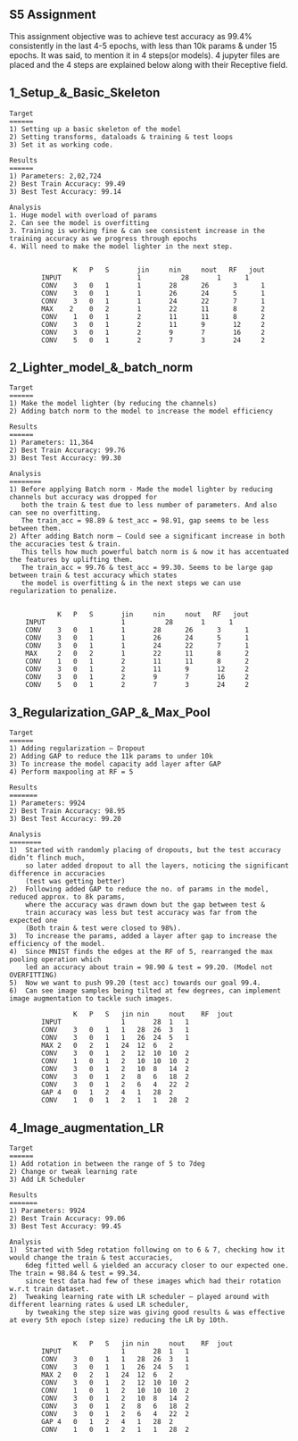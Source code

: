 S5 Assignment
-------------

This assignment objective was to achieve test accuracy as 99.4% consistently in the last 4-5 epochs, with less than 10k params & under 15 epochs. It was said, to mention it in 4 steps(or models). 4 jupyter files are placed and the 4 steps are explained below along with their Receptive field.


1_Setup_&_Basic_Skeleton
-----------------------------
    Target
    ======
    1) Setting up a basic skeleton of the model
    2) Setting transforms, dataloads & training & test loops
    3) Set it as working code.

    Results
    ======
    1) Parameters: 2,02,724
    2) Best Train Accuracy: 99.49
    3) Best Test Accuracy: 99.14
    
    Analysis
    1. Huge model with overload of params
    2. Can see the model is overfitting
    3. Training is working fine & can see consistent increase in the training accuracy as we progress through epochs
    4. Will need to make the model lighter in the next step.
    

                    K	P	S	    jin	    nin     nout   RF   jout
            INPUT				    1		   28	    1	   1
            CONV	3	0	1	    1	    28	    26	    3	   1
            CONV	3	0	1	    1	    26	    24	    5	   1
            CONV	3	0	1	    1	    24	    22	    7	   1
            MAX	   2	0	2	    1	    22	    11	    8	   2
            CONV	1	0	1	    2	    11	    11	    8	   2
            CONV	3	0	1	    2	    11	    9	    12	   2
            CONV	3	0	1	    2	    9	    7	    16	   2
            CONV	5	0	1	    2	    7	    3	    24	   2

    

2_Lighter_model_&_batch_norm
---------------------------------
    Target
    ======
    1) Make the model lighter (by reducing the channels)
    2) Adding batch norm to the model to increase the model efficiency

    Results
    ======
    1) Parameters: 11,364
    2) Best Train Accuracy: 99.76
    3) Best Test Accuracy: 99.30

    Analysis
    ========
    1) Before applying Batch norm - Made the model lighter by reducing channels but accuracy was dropped for 
       both the train & test due to less number of parameters. And also can see no overfitting. 
       The train_acc = 98.89 & test_acc = 98.91, gap seems to be less between them.
    2) After adding Batch norm – Could see a significant increase in both the accuracies test & train. 
       This tells how much powerful batch norm is & now it has accentuated the features by uplifting them.
       The train_acc = 99.76 & test_acc = 99.30. Seems to be large gap between train & test accuracy which states 
       the model is overfitting & in the next steps we can use regularization to penalize.
       
 
                K	P	S	    jin	    nin     nout   RF   jout
        INPUT				    1		   28	    1	   1
        CONV	3	0	1	    1	    28	    26	    3	   1
        CONV	3	0	1	    1	    26	    24	    5	   1
        CONV	3	0	1	    1	    24	    22	    7	   1
        MAX	    2	0	2	    1	    22	    11	    8	   2
        CONV	1	0	1	    2	    11	    11	    8	   2
        CONV	3	0	1	    2	    11	    9	    12	   2
        CONV	3	0	1	    2	    9	    7	    16	   2
        CONV	5	0	1	    2	    7	    3	    24	   2


3_Regularization_GAP_&_Max_Pool
-------------------------------------
    Target
    ======
    1) Adding regularization – Dropout
    2) Adding GAP to reduce the 11k params to under 10k
    3) To increase the model capacity add layer after GAP
    4) Perform maxpooling at RF = 5
    
    Results
    =======
    1) Parameters: 9924
    2) Best Train Accuracy: 98.95
    3) Best Test Accuracy: 99.20

    Analysis
    ========
    1)	Started with randomly placing of dropouts, but the test accuracy didn’t flinch much, 
        so later added dropout to all the layers, noticing the significant difference in accuracies
        (test was getting better)
    2)	Following added GAP to reduce the no. of params in the model, reduced approx. to 8k params, 
        where the accuracy was drawn down but the gap between test & 
        train accuracy was less but test accuracy was far from the expected one 
        (Both train & test were closed to 98%).
    3)	To increase the params, added a layer after gap to increase the efficiency of the model. 
    4)	Since MNIST finds the edges at the RF of 5, rearranged the max pooling operation which
        led an accuracy about train = 98.90 & test = 99.20. (Model not OVERFITTING)
    5)	Now we want to push 99.20 (test acc) towards our goal 99.4.
    6)	Can see image samples being tilted at few degrees, can implement image augmentation to tackle such images.
    
                    K	P	S	jin	nin 	nout	RF	jout
            INPUT				1		28	1	1
            CONV	3	0	1	1	28	26	3	1
            CONV	3	0	1	1	26	24	5	1
            MAX	2	0	2	1	24	12	6	2
            CONV	3	0	1	2	12	10	10	2
            CONV	1	0	1	2	10	10	10	2
            CONV	3	0	1	2	10	8	14	2
            CONV	3	0	1	2	8	6	18	2
            CONV	3	0	1	2	6	4	22	2
            GAP	4	0	1	2	4	1	28	2
            CONV	1	0	1	2	1	1	28	2




4_Image_augmentation_LR
----------------------------
    Target
    ======
    1) Add rotation in between the range of 5 to 7deg
    2) Change or tweak learning rate
    3) Add LR Scheduler
    
    Results
    =======
    1) Parameters: 9924
    2) Best Train Accuracy: 99.06
    3) Best Test Accuracy: 99.45

    Analysis
    1)	Started with 5deg rotation following on to 6 & 7, checking how it would change the train & test accuracies, 
        6deg fitted well & yielded an accuracy closer to our expected one. The train = 98.84 & test = 99.34. 
        since test data had few of these images which had their rotation w.r.t train dataset.
    2)	Tweaking learning rate with LR scheduler – played around with different learning rates & used LR scheduler, 
        by tweaking the step size was giving good results & was effective at every 5th epoch (step size) reducing the LR by 10th.
        
        
                    K	P	S	jin	nin 	nout	RF	jout
            INPUT				1		28	1	1
            CONV	3	0	1	1	28	26	3	1
            CONV	3	0	1	1	26	24	5	1
            MAX	2	0	2	1	24	12	6	2
            CONV	3	0	1	2	12	10	10	2
            CONV	1	0	1	2	10	10	10	2
            CONV	3	0	1	2	10	8	14	2
            CONV	3	0	1	2	8	6	18	2
            CONV	3	0	1	2	6	4	22	2
            GAP	4	0	1	2	4	1	28	2
            CONV	1	0	1	2	1	1	28	2





